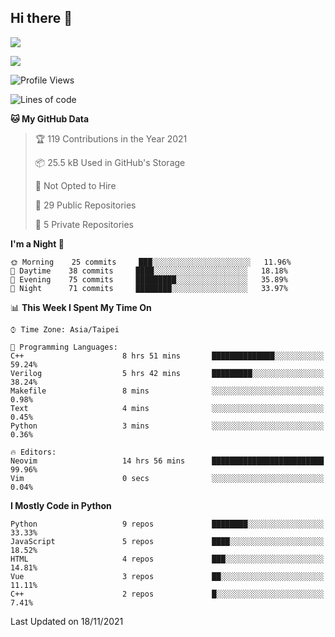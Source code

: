## Hi there 👋

![](https://github-readme-stats.vercel.app/api?username=CSY54&theme=nord&show_icons=true)

![](https://github-readme-stats.vercel.app/api/top-langs/?username=CSY54&theme=nord&layout=compact&card_width=445)

<!--START_SECTION:waka-->
![Profile Views](http://img.shields.io/badge/Profile%20Views-1-blue)

![Lines of code](https://img.shields.io/badge/From%20Hello%20World%20I%27ve%20Written-126017%20lines%20of%20code-blue)

**🐱 My GitHub Data** 

> 🏆 119 Contributions in the Year 2021
 > 
> 📦 25.5 kB Used in GitHub's Storage 
 > 
> 🚫 Not Opted to Hire
 > 
> 📜 29 Public Repositories 
 > 
> 🔑 5 Private Repositories  
 > 
**I'm a Night 🦉** 

```text
🌞 Morning    25 commits     ███░░░░░░░░░░░░░░░░░░░░░░   11.96% 
🌆 Daytime    38 commits     ████░░░░░░░░░░░░░░░░░░░░░   18.18% 
🌃 Evening    75 commits     █████████░░░░░░░░░░░░░░░░   35.89% 
🌙 Night      71 commits     ████████░░░░░░░░░░░░░░░░░   33.97%

```


📊 **This Week I Spent My Time On** 

```text
⌚︎ Time Zone: Asia/Taipei

💬 Programming Languages: 
C++                      8 hrs 51 mins       ██████████████░░░░░░░░░░░   59.24% 
Verilog                  5 hrs 42 mins       █████████░░░░░░░░░░░░░░░░   38.24% 
Makefile                 8 mins              ░░░░░░░░░░░░░░░░░░░░░░░░░   0.98% 
Text                     4 mins              ░░░░░░░░░░░░░░░░░░░░░░░░░   0.45% 
Python                   3 mins              ░░░░░░░░░░░░░░░░░░░░░░░░░   0.36%

🔥 Editors: 
Neovim                   14 hrs 56 mins      █████████████████████████   99.96% 
Vim                      0 secs              ░░░░░░░░░░░░░░░░░░░░░░░░░   0.04%

```

**I Mostly Code in Python** 

```text
Python                   9 repos             ████████░░░░░░░░░░░░░░░░░   33.33% 
JavaScript               5 repos             ████░░░░░░░░░░░░░░░░░░░░░   18.52% 
HTML                     4 repos             ███░░░░░░░░░░░░░░░░░░░░░░   14.81% 
Vue                      3 repos             ██░░░░░░░░░░░░░░░░░░░░░░░   11.11% 
C++                      2 repos             █░░░░░░░░░░░░░░░░░░░░░░░░   7.41%

```



 Last Updated on 18/11/2021
<!--END_SECTION:waka-->

<!--
**CSY54/CSY54** is a ✨ _special_ ✨ repository because its `README.md` (this file) appears on your GitHub profile.

Here are some ideas to get you started:

- 🔭 I’m currently working on ...
- 🌱 I’m currently learning ...
- 👯 I’m looking to collaborate on ...
- 🤔 I’m looking for help with ...
- 💬 Ask me about ...
- 📫 How to reach me: ...
- 😄 Pronouns: ...
- ⚡ Fun fact: ...
-->
